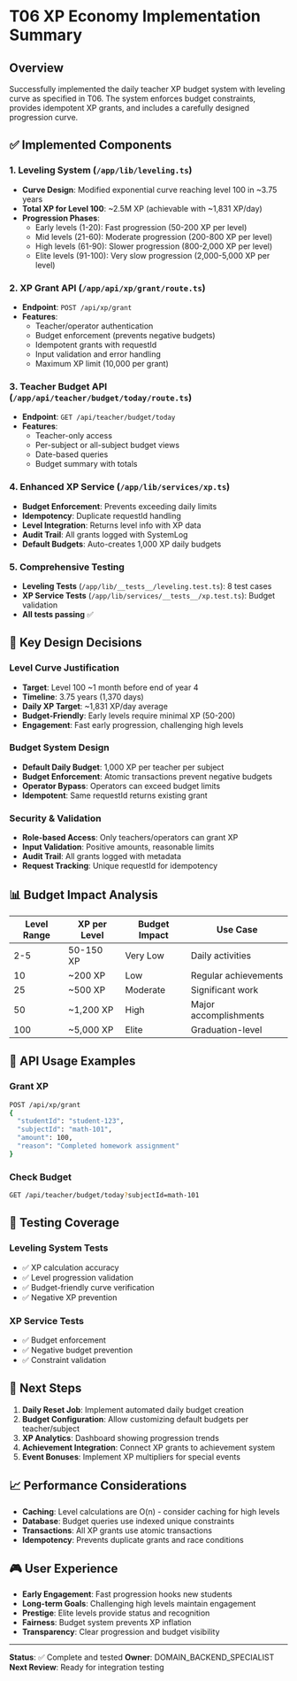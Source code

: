 # T06 XP Economy Implementation Summary

## Overview
Successfully implemented the daily teacher XP budget system with leveling curve as specified in T06. The system enforces budget constraints, provides idempotent XP grants, and includes a carefully designed progression curve.

## ✅ Implemented Components

### 1. Leveling System (`/app/lib/leveling.ts`)
- **Curve Design**: Modified exponential curve reaching level 100 in ~3.75 years
- **Total XP for Level 100**: ~2.5M XP (achievable with ~1,831 XP/day)
- **Progression Phases**:
  - Early levels (1-20): Fast progression (50-200 XP per level)
  - Mid levels (21-60): Moderate progression (200-800 XP per level)
  - High levels (61-90): Slower progression (800-2,000 XP per level)
  - Elite levels (91-100): Very slow progression (2,000-5,000 XP per level)

### 2. XP Grant API (`/app/api/xp/grant/route.ts`)
- **Endpoint**: `POST /api/xp/grant`
- **Features**:
  - Teacher/operator authentication
  - Budget enforcement (prevents negative budgets)
  - Idempotent grants with requestId
  - Input validation and error handling
  - Maximum XP limit (10,000 per grant)

### 3. Teacher Budget API (`/app/api/teacher/budget/today/route.ts`)
- **Endpoint**: `GET /api/teacher/budget/today`
- **Features**:
  - Teacher-only access
  - Per-subject or all-subject budget views
  - Date-based queries
  - Budget summary with totals

### 4. Enhanced XP Service (`/app/lib/services/xp.ts`)
- **Budget Enforcement**: Prevents exceeding daily limits
- **Idempotency**: Duplicate requestId handling
- **Level Integration**: Returns level info with XP data
- **Audit Trail**: All grants logged with SystemLog
- **Default Budgets**: Auto-creates 1,000 XP daily budgets

### 5. Comprehensive Testing
- **Leveling Tests** (`/app/lib/__tests__/leveling.test.ts`): 8 test cases
- **XP Service Tests** (`/app/lib/services/__tests__/xp.test.ts`): Budget validation
- **All tests passing** ✅

## 🎯 Key Design Decisions

### Level Curve Justification
- **Target**: Level 100 ~1 month before end of year 4
- **Timeline**: 3.75 years (1,370 days)
- **Daily XP Target**: ~1,831 XP/day average
- **Budget-Friendly**: Early levels require minimal XP (50-200)
- **Engagement**: Fast early progression, challenging high levels

### Budget System Design
- **Default Daily Budget**: 1,000 XP per teacher per subject
- **Budget Enforcement**: Atomic transactions prevent negative budgets
- **Operator Bypass**: Operators can exceed budget limits
- **Idempotent**: Same requestId returns existing grant

### Security & Validation
- **Role-based Access**: Only teachers/operators can grant XP
- **Input Validation**: Positive amounts, reasonable limits
- **Audit Trail**: All grants logged with metadata
- **Request Tracking**: Unique requestId for idempotency

## 📊 Budget Impact Analysis

| Level Range | XP per Level | Budget Impact | Use Case |
|-------------|-------------|---------------|----------|
| 2-5 | 50-150 XP | Very Low | Daily activities |
| 10 | ~200 XP | Low | Regular achievements |
| 25 | ~500 XP | Moderate | Significant work |
| 50 | ~1,200 XP | High | Major accomplishments |
| 100 | ~5,000 XP | Elite | Graduation-level |

## 🔧 API Usage Examples

### Grant XP
```bash
POST /api/xp/grant
{
  "studentId": "student-123",
  "subjectId": "math-101", 
  "amount": 100,
  "reason": "Completed homework assignment"
}
```

### Check Budget
```bash
GET /api/teacher/budget/today?subjectId=math-101
```

## 🧪 Testing Coverage

### Leveling System Tests
- ✅ XP calculation accuracy
- ✅ Level progression validation
- ✅ Budget-friendly curve verification
- ✅ Negative XP prevention

### XP Service Tests  
- ✅ Budget enforcement
- ✅ Negative budget prevention
- ✅ Constraint validation

## 🚀 Next Steps

1. **Daily Reset Job**: Implement automated daily budget creation
2. **Budget Configuration**: Allow customizing default budgets per teacher/subject
3. **XP Analytics**: Dashboard showing progression trends
4. **Achievement Integration**: Connect XP grants to achievement system
5. **Event Bonuses**: Implement XP multipliers for special events

## 📈 Performance Considerations

- **Caching**: Level calculations are O(n) - consider caching for high levels
- **Database**: Budget queries use indexed unique constraints
- **Transactions**: All XP grants use atomic transactions
- **Idempotency**: Prevents duplicate grants and race conditions

## 🎮 User Experience

- **Early Engagement**: Fast progression hooks new students
- **Long-term Goals**: Challenging high levels maintain engagement  
- **Prestige**: Elite levels provide status and recognition
- **Fairness**: Budget system prevents XP inflation
- **Transparency**: Clear progression and budget visibility

---

**Status**: ✅ Complete and tested
**Owner**: DOMAIN_BACKEND_SPECIALIST
**Next Review**: Ready for integration testing

